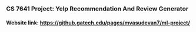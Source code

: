 ### CS 7641 Project: Yelp Recommendation And Review Generator
#### Website link: https://github.gatech.edu/pages/mvasudevan7/ml-project/

